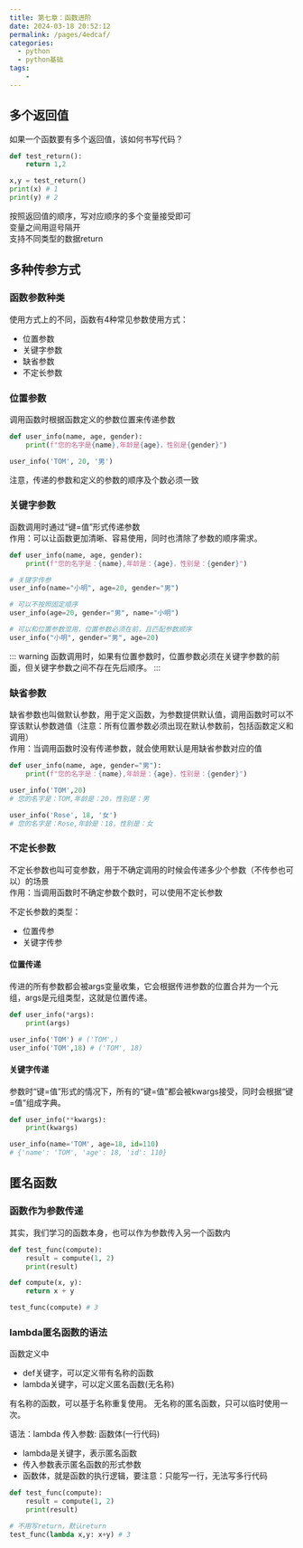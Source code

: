 ```yaml
---
title: 第七章：函数进阶
date: 2024-03-18 20:52:12
permalink: /pages/4edcaf/
categories:
  - python
  - python基础
tags:
    -
---
```

## 多个返回值
如果一个函数要有多个返回值，该如何书写代码？
```py
def test_return():
    return 1,2

x,y = test_return()
print(x) # 1
print(y) # 2
```
按照返回值的顺序，写对应顺序的多个变量接受即可  
变量之间用逗号隔开  
支持不同类型的数据return  

## 多种传参方式
### 函数参数种类
使用方式上的不同，函数有4种常见参数使用方式：
- 位置参数  
- 关键字参数  
- 缺省参数  
- 不定长参数  

### 位置参数
调用函数时根据函数定义的参数位置来传递参数
```py
def user_info(name, age, gender):
    print(f"您的名字是{name},年龄是{age}，性别是{gender}")

user_info('TOM', 20, '男')
```
注意，传递的参数和定义的参数的顺序及个数必须一致

### 关键字参数
函数调用时通过“键=值”形式传递参数  
作用：可以让函数更加清晰、容易使用，同时也清除了参数的顺序需求。
```py
def user_info(name, age, gender):
    print(f"您的名字是：{name},年龄是：{age}，性别是：{gender}")

# 关键字传参
user_info(name="小明", age=20, gender="男")

# 可以不按照固定顺序
user_info(age=20, gender="男", name="小明")

# 可以和位置参数混用，位置参数必须在前，且匹配参数顺序
user_info("小明", gender="男", age=20)
```
::: warning
函数调用时，如果有位置参数时，位置参数必须在关键字参数的前面，但关键字参数之间不存在先后顺序。
:::

### 缺省参数
缺省参数也叫做默认参数，用于定义函数，为参数提供默认值，调用函数时可以不穿该默认参数逇值（注意：所有位置参数必须出现在默认参数前，包括函数定义和调用）  
作用：当调用函数时没有传递参数，就会使用默认是用缺省参数对应的值
```py
def user_info(name, age, gender="男"):
    print(f"您的名字是：{name},年龄是：{age}，性别是：{gender}")

user_info('TOM',20)
# 您的名字是：TOM,年龄是：20，性别是：男

user_info('Rose', 18, '女')
# 您的名字是：Rose,年龄是：18，性别是：女
```

### 不定长参数
不定长参数也叫可变参数，用于不确定调用的时候会传递多少个参数（不传参也可以）的场景  
作用：当调用函数时不确定参数个数时，可以使用不定长参数

不定长参数的类型：
- 位置传参  
- 关键字传参

#### 位置传递
传进的所有参数都会被args变量收集，它会根据传进参数的位置合并为一个元组，args是元组类型，这就是位置传递。
```py
def user_info(*args):
    print(args)

user_info('TOM') # ('TOM',)
user_info('TOM',18) # ('TOM', 18)
```

#### 关键字传递
参数时“键=值”形式的情况下，所有的“键=值”都会被kwargs接受，同时会根据“键=值”组成字典。
```py
def user_info(**kwargs):
    print(kwargs)

user_info(name='TOM', age=18, id=110)
# {'name': 'TOM', 'age': 18, 'id': 110}
```

## 匿名函数
### 函数作为参数传递
其实，我们学习的函数本身，也可以作为参数传入另一个函数内
```py
def test_func(compute):
    result = compute(1, 2)
    print(result)

def compute(x, y):
    return x + y

test_func(compute) # 3
```

### lambda匿名函数的语法
函数定义中  
- def关键字，可以定义带有名称的函数  
- lambda关键字，可以定义匿名函数(无名称)  

有名称的函数，可以基于名称重复使用。
无名称的匿名函数，只可以临时使用一次。

语法：lambda 传入参数: 函数体(一行代码)  
- lambda是关键字，表示匿名函数  
- 传入参数表示匿名函数的形式参数  
- 函数体，就是函数的执行逻辑，要注意：只能写一行，无法写多行代码

```py
def test_func(compute):
    result = compute(1, 2)
    print(result)

# 不用写return，默认return
test_func(lambda x,y: x+y) # 3
```
